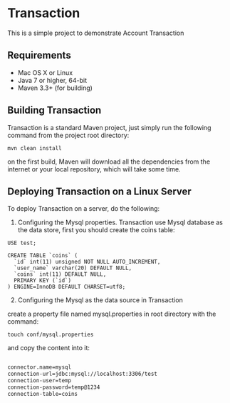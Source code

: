 # Transaction

This is a simple project to demonstrate Account Transaction

## Requirements

*   Mac OS X or Linux
*   Java 7 or higher, 64-bit
*   Maven 3.3+ (for building)

## Building Transaction

Transaction is a standard Maven project, just simply run the following command from the project root directory:

    mvn clean install

on the first build, Maven will download all the dependencies from the internet or your local repository, which will take some time.

## Deploying Transaction on a Linux Server

To deploy Transaction on a server, do the following:

1. Configuring the Mysql properties. Transaction use Mysql database as the data store, first you should create the coins table:

```
USE test;

CREATE TABLE `coins` (
  `id` int(11) unsigned NOT NULL AUTO_INCREMENT,
  `user_name` varchar(20) DEFAULT NULL,
  `coins` int(11) DEFAULT NULL,
  PRIMARY KEY (`id`)
) ENGINE=InnoDB DEFAULT CHARSET=utf8;

```

2. Configuring the Mysql as the data source in Transaction

create a property file named mysql.properties in root directory with the command:

    touch conf/mysql.properties

and copy the content into it:

```sh

connector.name=mysql
connection-url=jdbc:mysql://localhost:3306/test
connection-user=temp
connection-password=temp@1234
connection-table=coins

```
